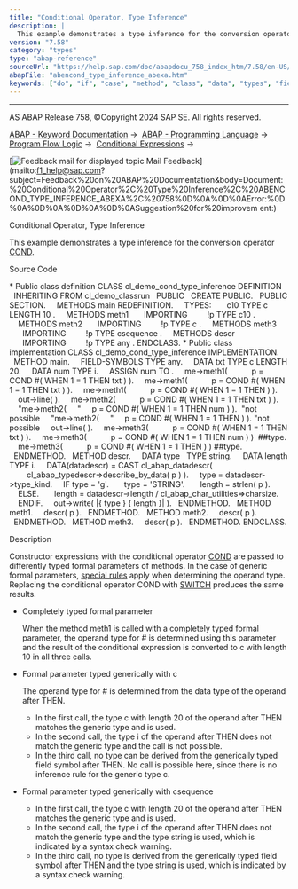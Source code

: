 ```yaml
---
title: "Conditional Operator, Type Inference"
description: |
  This example demonstrates a type inference for the conversion operator COND(https://help.sap.com/doc/abapdocu_758_index_htm/7.58/en-US/abenconditional_expression_cond.htm). Source Code  Public class definition CLASS cl_demo_cond_type_inference DEFINITION INHERITING FROM cl_demo_classrun PU
version: "7.58"
category: "types"
type: "abap-reference"
sourceUrl: "https://help.sap.com/doc/abapdocu_758_index_htm/7.58/en-US/abencond_type_inference_abexa.htm"
abapFile: "abencond_type_inference_abexa.htm"
keywords: ["do", "if", "case", "method", "class", "data", "types", "field-symbol", "abencond", "type", "inference", "abexa"]
---
```


* * *

AS ABAP Release 758, ©Copyright 2024 SAP SE. All rights reserved.

[ABAP - Keyword Documentation](https://help.sap.com/doc/abapdocu_758_index_htm/7.58/en-US/abenabap.htm) →  [ABAP - Programming Language](https://help.sap.com/doc/abapdocu_758_index_htm/7.58/en-US/abenabap_reference.htm) →  [Program Flow Logic](https://help.sap.com/doc/abapdocu_758_index_htm/7.58/en-US/abenabap_flow_logic.htm) →  [Conditional Expressions](https://help.sap.com/doc/abapdocu_758_index_htm/7.58/en-US/abenconditional_expressions.htm) → 

 [![](Mail.gif?object=Mail.gif "Feedback mail for displayed topic") Mail Feedback](mailto:f1_help@sap.com?subject=Feedback%20on%20ABAP%20Documentation&body=Document:%20Conditional%20Operator%2C%20Type%20Inference%2C%20ABENCOND_TYPE_INFERENCE_ABEXA%2C%20758%0D%0A%0D%0AError:%0D%0A%0D%0A%0D%0A%0D%0ASuggestion%20for%20improvem
ent:)

Conditional Operator, Type Inference

This example demonstrates a type inference for the conversion operator [COND](https://help.sap.com/doc/abapdocu_758_index_htm/7.58/en-US/abenconditional_expression_cond.htm).

Source Code   

\* Public class definition
CLASS cl\_demo\_cond\_type\_inference DEFINITION
  INHERITING FROM cl\_demo\_classrun
  PUBLIC
  CREATE PUBLIC.
  PUBLIC SECTION.
    METHODS main REDEFINITION.
    TYPES:
      c10 TYPE c LENGTH 10 .
    METHODS meth1
      IMPORTING
        !p TYPE c10 .
    METHODS meth2
      IMPORTING
        !p TYPE c .
    METHODS meth3
      IMPORTING
        !p TYPE csequence .
    METHODS descr
      IMPORTING
        !p TYPE any .
ENDCLASS.
\* Public class implementation
CLASS cl\_demo\_cond\_type\_inference IMPLEMENTATION.
  METHOD main.
    FIELD-SYMBOLS <fs> TYPE any.
    DATA txt TYPE c LENGTH 20.
    DATA num TYPE i.
    ASSIGN num TO <fs>.
    me->meth1(
          p = COND #( WHEN 1 = 1 THEN txt ) ).
    me->meth1(
          p = COND #( WHEN 1 = 1 THEN txt ) ).
    me->meth1(
          p = COND #( WHEN 1 = 1 THEN <fs> ) ).
    out->line( ).
    me->meth2(
          p = COND #( WHEN 1 = 1 THEN txt ) ).
    "me->meth2(
    "     p = COND #( WHEN 1 = 1 THEN num ) ).  "not possible
    "me->meth2(
    "     p = COND #( WHEN 1 = 1 THEN <fs> ) ). "not possible
    out->line( ).
    me->meth3(
          p = COND #( WHEN 1 = 1 THEN txt ) ).
    me->meth3(
          p = COND #( WHEN 1 = 1 THEN num ) )  ##type.
    me->meth3(
          p = COND #( WHEN 1 = 1 THEN <fs> ) ) ##type.
  ENDMETHOD.
  METHOD descr.
    DATA type   TYPE string.
    DATA length TYPE i.
    DATA(datadescr) = CAST cl\_abap\_datadescr(
        cl\_abap\_typedescr=>describe\_by\_data( p ) ).
    type = datadescr->type\_kind.
    IF type = 'g'.
      type = 'STRING'.
      length = strlen( p ).
    ELSE.
      length = datadescr->length / cl\_abap\_char\_utilities=>charsize.
    ENDIF.
    out->write( |{ type } { length }| ).
  ENDMETHOD.
  METHOD meth1.
    descr( p ).
  ENDMETHOD.
  METHOD meth2.
    descr( p ).
  ENDMETHOD.
  METHOD meth3.
    descr( p ).
  ENDMETHOD.
ENDCLASS.

Description   

Constructor expressions with the conditional operator [COND](https://help.sap.com/doc/abapdocu_758_index_htm/7.58/en-US/abenconditional_expression_cond.htm) are passed to differently typed formal parameters of methods. In the case of generic formal parameters, [special rules](https://help.sap.com/doc/abapdocu_758_index_htm/7.58/en-US/abencond_constructor_inference.htm) apply when determining the operand type. Replacing the conditional operator COND with [SWITCH](https://help.sap.com/doc/abapdocu_758_index_htm/7.58/en-US/abenconditional_expression_switch.htm) produces the same results.

-   Completely typed formal parameter
    
    When the method meth1 is called with a completely typed formal parameter, the operand type for # is determined using this parameter and the result of the conditional expression is converted to c with length 10 in all three calls.
    
-   Formal parameter typed generically with c
    
    The operand type for # is determined from the data type of the operand after THEN.
    
    -   In the first call, the type c with length 20 of the operand after THEN matches the generic type and is used.
    -   In the second call, the type i of the operand after THEN does not match the generic type and the call is not possible.
    -   In the third call, no type can be derived from the generically typed field symbol <fs> after THEN. No call is possible here, since there is no inference rule for the generic type c.
-   Formal parameter typed generically with csequence
    -   In the first call, the type c with length 20 of the operand after THEN matches the generic type and is used.
    -   In the second call, the type i of the operand after THEN does not match the generic type and the type string is used, which is indicated by a syntax check warning.
    -   In the third call, no type is derived from the generically typed field symbol <fs> after THEN and the type string is used, which is indicated by a syntax check warning.